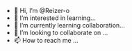 - 👋 Hi, I’m @Reizer-o
- 👀 I’m interested in learning...
- 🌱 I’m currently learning collaboration...
- 💞️ I’m looking to collaborate on ...
- 📫 How to reach me ...

<!---
Reizer-o/Reizer-o is a ✨ special ✨ repository because its `README.md` (this file) appears on your GitHub profile.
You can click the Preview link to take a look at your changes.
--->
